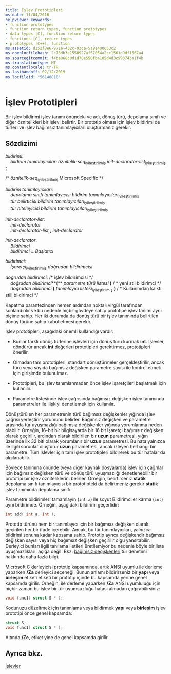 ```yaml
---
title: İşlev Prototipleri
ms.date: 11/04/2016
helpviewer_keywords:
- function prototypes
- function return types, function prototypes
- data types [C], function return types
- functions [C], return types
- prototypes [C++], function
ms.assetid: d152f8e6-971e-432c-93ca-5a91400653c2
ms.openlocfilehash: 2c75db3e1550927af57054a2cc1561d9df1567a4
ms.sourcegitcommit: f4be868c0d1d78e550fba105d4d3c993743a1f4b
ms.translationtype: MT
ms.contentlocale: tr-TR
ms.lasthandoff: 02/12/2019
ms.locfileid: "56148810"
---
```

# <a name="function-prototypes"></a>İşlev Prototipleri

Bir işlev bildirimi işlev tanımı önündeki ve adı, dönüş türü, depolama sınıfı ve diğer öznitelikleri bir işlevi belirtir. Bir prototip olması için işlev bildirimi de türleri ve işlev bağımsız tanımlayıcıları oluşturmanız gerekir.

## <a name="syntax"></a>Sözdizimi

*bildirimi*:<br/>
&nbsp;&nbsp;&nbsp;&nbsp;*bildirim tanımlayıcıları* *öznitelik-seq*<sub>iyileştirilmiş</sub> *init-declarator-list*<sub>iyileştirilmiş</sub> **;**

/\* *öznitelik-seq*<sub>iyileştirilmiş</sub> Microsoft Specific \*/

*bildirim tanımlayıcıları*:<br/>
&nbsp;&nbsp;&nbsp;&nbsp;*depolama sınıfı tanımlayıcısı* *bildirim tanımlayıcıları*<sub>iyileştirilmiş</sub> <br/>
&nbsp;&nbsp;&nbsp;&nbsp;*tür belirticisi* *bildirim tanımlayıcıları*<sub>iyileştirilmiş</sub> <br/>
&nbsp;&nbsp;&nbsp;&nbsp;*tür niteleyicisi* *bildirim tanımlayıcıları*<sub>iyileştirilmiş</sub>

*init-declarator-list*:<br/>
&nbsp;&nbsp;&nbsp;&nbsp;*init-declarator*<br/>
&nbsp;&nbsp;&nbsp;&nbsp;*init-declarator-list* **,** *init-declarator*

*init-declarator*:<br/>
&nbsp;&nbsp;&nbsp;&nbsp;*Bildirimci*<br/>
&nbsp;&nbsp;&nbsp;&nbsp;*bildirimci* **=** *Başlatıcı*

*bildirimci*:<br/>
&nbsp;&nbsp;&nbsp;&nbsp;*İşaretçi*<sub>iyileştirilmiş</sub> *doğrudan bildirimcisi*

*doğrudan bildirimci*: /\* işlev bildirimcisi \*/<br/>
&nbsp;&nbsp;&nbsp;&nbsp;*doğrudan bildirimci***(** *parametre türü listesi* **)**   / \* yeni stil bildirimci \*/<br/>
&nbsp;&nbsp;&nbsp;&nbsp;*doğrudan bildirimci* **(** *tanımlayıcı listesi*<sub>iyileştirilmiş</sub> **)**  / \* Kullanımdan kalktı stili bildirimci \*/

Kapatma parantezinden hemen ardından noktalı virgül tarafından sonlandırılır ve bu nedenle hiçbir gövdeye sahip prototipe işlev tanımı aynı biçime sahip. Her iki durumda da dönüş türü bir işlev tanımında belirtilen dönüş türüne sahip kabul etmesi gerekir.

İşlev prototipleri, aşağıdaki önemli kullandığı vardır:

- Bunlar farklı dönüş türlerine işlevleri için dönüş türü kurmak **int**. İşlevler, döndürür ancak **int** değerleri prototipleri gerektirmez, prototipleri önerilir.

- Olmadan tam prototipleri, standart dönüştürmeler gerçekleştirilir, ancak türü veya sayıda bağımsız değişken parametre sayısı ile kontrol etmek için girişimde bulunulmaz.

- Prototipleri, bu işlev tanımlanmadan önce işlev işaretçileri başlatmak için kullanılır.

- Parametre listesinde işlev çağrısında bağımsız değişken işlev tanımında parametreler ile ilişkiyi denetlemek için kullanılır.

Dönüştürülen her parametrenin türü bağımsız değişkenler yığında işlev çağrısı yerleştirir yorumunu belirler. Bağımsız değişken ve parametre arasında tür uyuşmazlığı bağımsız değişkenler yığında yorumlanma neden olabilir. Örneğin, 16-bit bir bilgisayarda bir 16 bit işaretçi bağımsız değişken olarak geçirilir, ardından olarak bildirilen bir **uzun** parametresi, yığın üzerinde ilk 32 biti olarak yorumlanır bir **uzun** parametresi. Bu hata yalnızca ile ilgili sorunlar oluşturur **uzun** parametresi, ancak izleyen herhangi bir parametre. Tüm İşlevler için tam işlev prototipleri bildirerek bu tür hatalar da algılanabilir.

Böylece tanımına önünde (veya diğer kaynak dosyalarda) işlev için çağrılar için bağımsız değişken türü ve dönüş türü uyuşmazlığı denetlenebilir bir prototipi bir işlev özniteliklerini belirler. Örneğin, belirtirseniz **statik** depolama sınıfı tanımlayıcısı bir prototipteki da belirtmeniz gerekir **statik** işlev tanımında depolama sınıfı.

Parametre bildirimleri tamamlayın (`int a`) ile soyut Bildirimciler karma (`int`) aynı bildirimde. Örneğin, aşağıdaki bildirimi geçerlidir:

```C
int add( int a, int );
```

Prototip türünü hem bir tanımlayıcı için bir bağımsız değişken olarak geçirilen her bir ifade içerebilir. Ancak, bu tür tanımlayıcıları, yalnızca bildirimi sonuna kadar kapsama sahip. Prototip ayrıca değişkendir bağımsız değişken sayısı veya hiç bağımsız değişken geçirilir olgu yansıtabilir. Derleyici bunları ilgili tanılama iletileri üretilemiyor bu nedenle böyle bir liste uyuşmazlıkları, açığa değil. Bkz: [bağımsız değişkenleri](../c-language/arguments.md) tür denetimi hakkında daha fazla bilgi.

Microsoft C derleyicisi prototip kapsamında, artık ANSI uyumlu ile derleme yaparken **/Za** derleyici seçeneği. Bunun anlamı bildirirseniz bir **yapı** veya **birleşim** etiketi etiketi bir prototip içinde bu kapsamda yerine genel kapsamda girilir. Örneğin, ile derleme yaparken **/Za** ANSI uyumluluğu için hiçbir zaman bu işlev bir tür uyumsuzluğu hatası almadan çağırabilirsiniz:

```C
void func1( struct S * );
```

Kodunuzu düzeltmek için tanımlama veya bildirmek **yapı** veya **birleşim** işlev prototipi önce genel kapsamda:

```C
struct S;
void func1( struct S * );
```

Altında **/Ze**, etiket yine de genel kapsamda girilir.

## <a name="see-also"></a>Ayrıca bkz.

[İşlevler](../c-language/functions-c.md)
